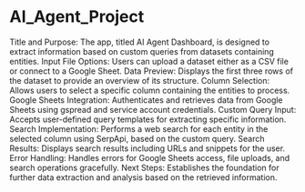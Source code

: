 # AI_Agent_Project

Title and Purpose: The app, titled AI Agent Dashboard, is designed to extract information based on custom queries from datasets containing entities.
Input File Options: Users can upload a dataset either as a CSV file or connect to a Google Sheet.
Data Preview: Displays the first three rows of the dataset to provide an overview of its structure.
Column Selection: Allows users to select a specific column containing the entities to process.
Google Sheets Integration: Authenticates and retrieves data from Google Sheets using gspread and service account credentials.
Custom Query Input: Accepts user-defined query templates for extracting specific information.
Search Implementation: Performs a web search for each entity in the selected column using SerpApi, based on the custom query.
Search Results: Displays search results including URLs and snippets for the user.
Error Handling: Handles errors for Google Sheets access, file uploads, and search operations gracefully.
Next Steps: Establishes the foundation for further data extraction and analysis based on the retrieved information.
